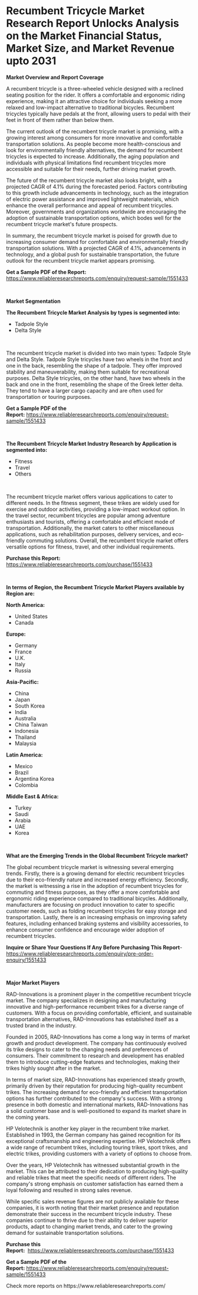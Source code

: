 <p><h1>Recumbent Tricycle Market Research Report Unlocks Analysis on the Market Financial Status, Market Size, and Market Revenue upto 2031</h1></p><p><strong>Market Overview and Report Coverage</strong></p>
<p><p>A recumbent tricycle is a three-wheeled vehicle designed with a reclined seating position for the rider. It offers a comfortable and ergonomic riding experience, making it an attractive choice for individuals seeking a more relaxed and low-impact alternative to traditional bicycles. Recumbent tricycles typically have pedals at the front, allowing users to pedal with their feet in front of them rather than below them.</p><p>The current outlook of the recumbent tricycle market is promising, with a growing interest among consumers for more innovative and comfortable transportation solutions. As people become more health-conscious and look for environmentally friendly alternatives, the demand for recumbent tricycles is expected to increase. Additionally, the aging population and individuals with physical limitations find recumbent tricycles more accessible and suitable for their needs, further driving market growth.</p><p>The future of the recumbent tricycle market also looks bright, with a projected CAGR of 4.1% during the forecasted period. Factors contributing to this growth include advancements in technology, such as the integration of electric power assistance and improved lightweight materials, which enhance the overall performance and appeal of recumbent tricycles. Moreover, governments and organizations worldwide are encouraging the adoption of sustainable transportation options, which bodes well for the recumbent tricycle market's future prospects.</p><p>In summary, the recumbent tricycle market is poised for growth due to increasing consumer demand for comfortable and environmentally friendly transportation solutions. With a projected CAGR of 4.1%, advancements in technology, and a global push for sustainable transportation, the future outlook for the recumbent tricycle market appears promising.</p></p>
<p><strong>Get a Sample PDF of the Report:</strong> <a href="https://www.reliableresearchreports.com/enquiry/request-sample/1551433">https://www.reliableresearchreports.com/enquiry/request-sample/1551433</a></p>
<p>&nbsp;</p>
<p><strong>Market Segmentation</strong></p>
<p><strong>The Recumbent Tricycle Market Analysis by types is segmented into:</strong></p>
<p><ul><li>Tadpole Style</li><li>Delta Style</li></ul></p>
<p>&nbsp;</p>
<p><p>The recumbent tricycle market is divided into two main types: Tadpole Style and Delta Style. Tadpole Style tricycles have two wheels in the front and one in the back, resembling the shape of a tadpole. They offer improved stability and maneuverability, making them suitable for recreational purposes. Delta Style tricycles, on the other hand, have two wheels in the back and one in the front, resembling the shape of the Greek letter delta. They tend to have a larger cargo capacity and are often used for transportation or touring purposes.</p></p>
<p><strong>Get a Sample PDF of the Report:</strong>&nbsp;<a href="https://www.reliableresearchreports.com/enquiry/request-sample/1551433">https://www.reliableresearchreports.com/enquiry/request-sample/1551433</a></p>
<p>&nbsp;</p>
<p><strong>The Recumbent Tricycle Market Industry Research by Application is segmented into:</strong></p>
<p><ul><li>Fitness</li><li>Travel</li><li>Others</li></ul></p>
<p>&nbsp;</p>
<p><p>The recumbent tricycle market offers various applications to cater to different needs. In the fitness segment, these trikes are widely used for exercise and outdoor activities, providing a low-impact workout option. In the travel sector, recumbent tricycles are popular among adventure enthusiasts and tourists, offering a comfortable and efficient mode of transportation. Additionally, the market caters to other miscellaneous applications, such as rehabilitation purposes, delivery services, and eco-friendly commuting solutions. Overall, the recumbent tricycle market offers versatile options for fitness, travel, and other individual requirements.</p></p>
<p><strong>Purchase this Report:</strong>&nbsp; <a href="https://www.reliableresearchreports.com/purchase/1551433">https://www.reliableresearchreports.com/purchase/1551433</a></p>
<p>&nbsp;</p>
<p><strong>In terms of Region, the Recumbent Tricycle Market Players available by Region are:</strong></p>
<p>
    <p> <strong> North America: </strong>
        <ul>
            <li>United States</li>
            <li>Canada</li>
        </ul>
        </p> 
    <p> <strong> Europe: </strong>
        <ul>
            <li>Germany</li>
            <li>France</li>
            <li>U.K.</li>
            <li>Italy</li>
            <li>Russia</li>
        </ul>
        </p> 
    <p> <strong> Asia-Pacific: </strong>
        <ul>
            <li>China</li>
            <li>Japan</li>
            <li>South Korea</li>
            <li>India</li>
            <li>Australia</li>
            <li>China Taiwan</li>
            <li>Indonesia</li>
            <li>Thailand</li>
            <li>Malaysia</li>
        </ul>
        </p> 
    <p> <strong> Latin America: </strong>
        <ul>
            <li>Mexico</li>
            <li>Brazil</li>
            <li>Argentina Korea</li>
            <li>Colombia</li>
        </ul>
        </p> 
    <p> <strong> Middle East & Africa: </strong>
        <ul>
            <li>Turkey</li>
            <li>Saudi</li>
            <li>Arabia</li>
            <li>UAE</li>
            <li>Korea</li>
        </ul>
    </p>
    </p>
<p>&nbsp;</p>
<p><strong>What are the Emerging Trends in the Global Recumbent Tricycle market?</strong></p>
<p><p>The global recumbent tricycle market is witnessing several emerging trends. Firstly, there is a growing demand for electric recumbent tricycles due to their eco-friendly nature and increased energy efficiency. Secondly, the market is witnessing a rise in the adoption of recumbent tricycles for commuting and fitness purposes, as they offer a more comfortable and ergonomic riding experience compared to traditional bicycles. Additionally, manufacturers are focusing on product innovation to cater to specific customer needs, such as folding recumbent tricycles for easy storage and transportation. Lastly, there is an increasing emphasis on improving safety features, including enhanced braking systems and visibility accessories, to enhance consumer confidence and encourage wider adoption of recumbent tricycles.</p></p>
<p><strong>Inquire or Share Your Questions If Any Before Purchasing This Report</strong>- <a href="https://www.reliableresearchreports.com/enquiry/pre-order-enquiry/1551433">https://www.reliableresearchreports.com/enquiry/pre-order-enquiry/1551433</a></p>
<p>&nbsp;</p>
<p><strong>Major Market Players</strong></p>
<p><p>RAD-Innovations is a prominent player in the competitive recumbent tricycle market. The company specializes in designing and manufacturing innovative and high-performance recumbent trikes for a diverse range of customers. With a focus on providing comfortable, efficient, and sustainable transportation alternatives, RAD-Innovations has established itself as a trusted brand in the industry.</p><p>Founded in 2005, RAD-Innovations has come a long way in terms of market growth and product development. The company has continuously evolved its trike designs to cater to the changing needs and preferences of consumers. Their commitment to research and development has enabled them to introduce cutting-edge features and technologies, making their trikes highly sought after in the market.</p><p>In terms of market size, RAD-Innovations has experienced steady growth, primarily driven by their reputation for producing high-quality recumbent trikes. The increasing demand for eco-friendly and efficient transportation options has further contributed to the company's success. With a strong presence in both domestic and international markets, RAD-Innovations has a solid customer base and is well-positioned to expand its market share in the coming years.</p><p>HP Velotechnik is another key player in the recumbent trike market. Established in 1993, the German company has gained recognition for its exceptional craftsmanship and engineering expertise. HP Velotechnik offers a wide range of recumbent trikes, including touring trikes, sport trikes, and electric trikes, providing customers with a variety of options to choose from.</p><p>Over the years, HP Velotechnik has witnessed substantial growth in the market. This can be attributed to their dedication to producing high-quality and reliable trikes that meet the specific needs of different riders. The company's strong emphasis on customer satisfaction has earned them a loyal following and resulted in strong sales revenue.</p><p>While specific sales revenue figures are not publicly available for these companies, it is worth noting that their market presence and reputation demonstrate their success in the recumbent tricycle industry. These companies continue to thrive due to their ability to deliver superior products, adapt to changing market trends, and cater to the growing demand for sustainable transportation solutions.</p></p>
<p><strong>Purchase this Report:</strong>&nbsp;&nbsp;<a href="https://www.reliableresearchreports.com/purchase/1551433">https://www.reliableresearchreports.com/purchase/1551433</a></p>
<p></p>
<p><strong>Get a Sample PDF of the Report:</strong>&nbsp;<a href="https://www.reliableresearchreports.com/enquiry/request-sample/1551433">https://www.reliableresearchreports.com/enquiry/request-sample/1551433</a></p>
<p>Check more reports on https://www.reliableresearchreports.com/</p>